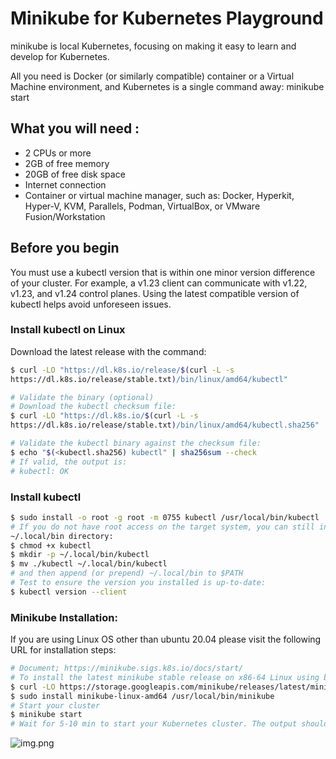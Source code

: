 # Minikube for Kubernetes Playground
minikube is local Kubernetes, focusing on making it easy to learn and develop for
Kubernetes. 

All you need is Docker (or similarly compatible) container or a Virtual Machine
environment, and Kubernetes is a single command away: minikube start

## What you will need :

* 2 CPUs or more
* 2GB of free memory
* 20GB of free disk space
* Internet connection
* Container or virtual machine manager, such as: Docker, Hyperkit, Hyper-V,
KVM, Parallels, Podman, VirtualBox, or VMware Fusion/Workstation

## Before you begin
You must use a kubectl version that is within one minor version difference of your
cluster. For example, a v1.23 client can communicate with v1.22, v1.23, and v1.24
control planes. Using the latest compatible version of kubectl helps avoid unforeseen
issues.

### Install kubectl on Linux
Download the latest release with the command:
```bash
$ curl -LO "https://dl.k8s.io/release/$(curl -L -s
https://dl.k8s.io/release/stable.txt)/bin/linux/amd64/kubectl"

# Validate the binary (optional)
# Download the kubectl checksum file:
$ curl -LO "https://dl.k8s.io/$(curl -L -s
https://dl.k8s.io/release/stable.txt)/bin/linux/amd64/kubectl.sha256"

# Validate the kubectl binary against the checksum file:
$ echo "$(<kubectl.sha256) kubectl" | sha256sum --check
# If valid, the output is:
# kubectl: OK
```

### Install kubectl
```bash
$ sudo install -o root -g root -m 0755 kubectl /usr/local/bin/kubectl
# If you do not have root access on the target system, you can still install kubectl to the
~/.local/bin directory:
$ chmod +x kubectl
$ mkdir -p ~/.local/bin/kubectl
$ mv ./kubectl ~/.local/bin/kubectl
# and then append (or prepend) ~/.local/bin to $PATH
# Test to ensure the version you installed is up-to-date:
$ kubectl version --client
```

### Minikube Installation:
If you are using Linux OS other than ubuntu 20.04 please visit the following URL for
installation steps:
```bash
# Document; https://minikube.sigs.k8s.io/docs/start/
# To install the latest minikube stable release on x86-64 Linux using binary download:
$ curl -LO https://storage.googleapis.com/minikube/releases/latest/minikube-linux-amd64
$ sudo install minikube-linux-amd64 /usr/local/bin/minikube
# Start your cluster
$ minikube start
# Wait for 5-10 min to start your Kubernetes cluster. The output should be similar to the following
```

![img.png](img.png)